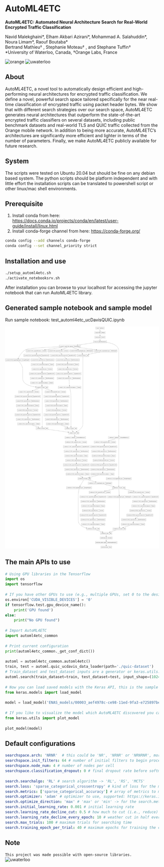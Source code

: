 # AutoML4ETC
**AutoML4ETC: Automated Neural Architecture Search for Real-World Encrypted Traffic Classification**

Navid Malekghaini*, Elham Akbari Azirani*, Mohammad A. Salahuddin*, Noura Limam*, Raouf Boutaba*\
Bertrand Mathieu† , Stephanie Moteau† , and Stephane Tuffin†\
*University of Waterloo, Canada, †Orange Labs, France

<img alt="orange" src="https://upload.wikimedia.org/wikipedia/commons/thumb/c/c8/Orange_logo.svg/766px-Orange_logo.svg.png" width="80" /> <img src="https://dataverse.scholarsportal.info/logos/41143/Waterloo.png" width="240" alt="uwaterloo"/>


## About
AutoML4ETC, a novel tool to automatically design efficient and high-performing neural architectures for encrypted traffic classification. We define a novel, powerful search space tailored specifically for the near real-time classification of encrypted traffic using packet header bytes. We show that with different search strategies over our search space, AutoML4ETC generates neural architectures that outperform the state-of-the-art encrypted traffic classifiers on several datasets, including public benchmark datasets and real-world TLS and QUIC traffic collected from the Orange mobile network. In addition to being more accurate, AutoML4ETC’s architectures are significantly more efficient and lighter in terms of the number of parameters. Finally, we make AutoML4ETC publicly available for future research.

## System
The scripts were tested on Ubuntu 20.04 but should be fine on any debian based system.
The python scripts should be platform independent and with little effort the installation scripts can be translated to powershell script or other linux/mac shell environments.

## Prerequisite
1) Install conda from here: https://docs.conda.io/projects/conda/en/latest/user-guide/install/linux.html
2) Install conda-forge channel from here: https://conda-forge.org/
```bash
conda config --add channels conda-forge
conda config --set channel_priority strict 
```

## Installation and use


```bash
./setup_automl4etc.sh
./activate_notebooksrv.sh
```

After installation you can browse to your localhost for accessing the jupyter notebook that can run AutoML4ETC library.


## Generated sample notebook and sample model

Run sample notebook: test_automl4etc_ucDavisQUIC.ipynb

![(sample model picture should be here)](https://github.com/OrangeUW/AutoML4ETC/blob/main/Discovered_model.png?raw=true)

## The main APIs to use
```python
# Using GPU libraries in the Tensorflow
import os 
import tensorflow

# If you have other GPUs to use (e.g., multiple GPUs, set 0 to the desired GPU number)
os.environ['CUDA_VISIBLE_DEVICES'] = '0'
if tensorflow.test.gpu_device_name():
    print('GPU found')
else:
    print("No GPU found")

# Import AutoML4ETC
import automl4etc_common

# Print current configuration
print(automl4etc_common._get_conf_dict())

automl = automl4etc_common.automl4etc()
train, test = automl.quic_ucdavis_data_loader(path='./quic-dataset')
# Train_dataset and test_dataset inputs are a generator or keras.utils.Sequence and classes is the number of classes in the output
automl.search(train_dataset=train, test_dataset=test, input_shape=(1024, 3), classes=5) 

# Now you can load saved models with the Keras API, this is the sample address in the sample notebook used
from keras.models import load_model

model = load_model('ENAS_models/00003_aef4978c-ce98-11ed-9fa3-e725897beba4') # Replace with 'ENAS_models/path_to_model'

# If you like to visualize the model which AutoML4ETC discovered you can use Keras API
from keras.utils import plot_model

plot_model(model)

```

## Default configurations

```yaml
searchspace.arch: 'NRNR'  # this could be 'NR', 'NRNR' or 'NRNRNR', more 'N'ormal cells or 'R'eduction cells is not recommended
searchspace.init_filters: 64 # number of initial filters to begin process
searchspace.node_num: 4 # number of nodes per cell
searchspace.classification_dropout: 0 # final dropout rate before softmax layer

search.searchalgo: 'RL' # search algorithm -> 'RL', 'RS', 'MCTS'
search.loss: 'sparse_categorical_crossentropy' # kind of loss for the model evaluation, supported: https://keras.io/api/losses/
search.metrics: ['sparse_categorical_accuracy'] # array of metrics to monitor, supported: https://keras.io/api/metrics/
search.optimizer: 'adam' # optimizer to use, supported: https://keras.io/api/optimizers/
search.optimize_direction: 'max' # 'max' or 'min' -> for the search.metric chosen
search.initial_learning_rate: 0.001 # initial learning rate
search.learning_rate_decline_cut: 0.5 # how much to cut (i.e., reduce) the learning rate every 10 (default) epochs
search.learning_rate_decline_every_epoch: 10 # weather cut in half every 10 (default) epochs or not
search.max_trials: 100 # maximum trials for searching time
search.training_epoch_per_trial: 40 # maximum epochs for training the child model per trial
```

## Note

`This project was made possible with open-source libraries.`\
<img src="https://upload.wikimedia.org/wikipedia/commons/thumb/4/4e/Open_Source_Initiative_keyhole.svg/2560px-Open_Source_Initiative_keyhole.svg.png?20160530090515" width="240" alt="uwaterloo"/>


